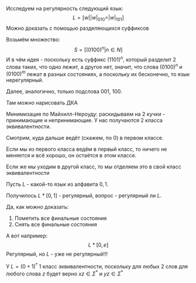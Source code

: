 Исследуем на регулярность следующий язык:
$$
L = [w | |w|_{010} = |w|_{101}]
$$
Можно доказать с помощью разделяющихся суффиксов

Возьмём множество:
$$
S = [(0100)^{n} | n \in N]
$$
И в чём идея - поскольку есть суффикс $(1101)^{n}$, который разделит 2 слова таких, что одно лежит, а другое нет, значит, что слова $(0100)^{n}$ и $(0100)^{m}$ лежат в разных состояниях, а поскольку их бесконечно, то язык нерегулярный.

Далее, аналогично, только подслова $001$, $100$.

Там можно нарисовать ДКА 

Минимизация по Майхилл-Нероуду: раскидываем на 2 кучки - принимающие и непринимающие.
У нас получаются 2 класса эквивалентности.

Смотрим, куда дальше ведёт (скажем, по 0) в первом классе. 

Если мы из первого класса ведём в первый класс, то ничего не меняется и всё хорошо, он остаётся в этом классе.

Если же мы уходим в другой класс, то мы отделяем это в свой класс эквивалентности

Пусть $L$ - какой-то язык из алфавита $0, 1$.

Получилось $L * [0, 1]$ - регулярный, вопрос - регулярный ли $L$.

Да, как можно доказать:

1) Пометить все финальные состояния
2) Снять все финальные состояния


А вот например:
$$
L * [0, e]
$$
Регулярный, но $L$ - уже не регулярный!!!

У $L = (0 + 1)^{*}$ 1 класс эквивалентности, поскольку для любых 2 слов для любого слова $z$ будет верно $xz \in \Sigma^{*}$ и $yz \in \Sigma^{*}$
